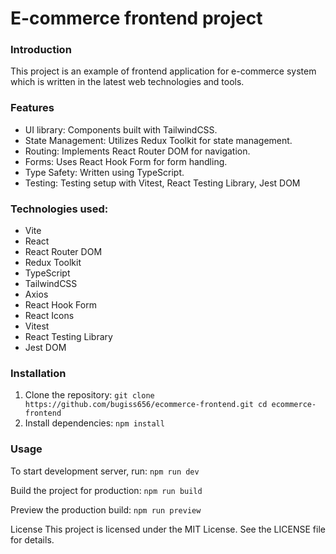 # E-commerce frontend project
### Introduction
This project is an example of frontend application for e-commerce system which is written in the latest web technologies and tools.

### Features
- UI library: Components built with TailwindCSS.
- State Management: Utilizes Redux Toolkit for state management.
- Routing: Implements React Router DOM for navigation.
- Forms: Uses React Hook Form for form handling.
- Type Safety: Written using TypeScript.
- Testing: Testing setup with Vitest, React Testing Library, Jest DOM

### Technologies used:
- Vite
- React
- React Router DOM
- Redux Toolkit
- TypeScript
- TailwindCSS
- Axios
- React Hook Form
- React Icons
- Vitest
- React Testing Library
- Jest DOM

### Installation
1. Clone the repository:
   `git clone https://github.com/bugiss656/ecommerce-frontend.git
    cd ecommerce-frontend`
2. Install dependencies:
   `npm install`

### Usage
To start development server, run:
`npm run dev`

Build the project for production:
`npm run build`

Preview the production build:
`npm run preview`


License
This project is licensed under the MIT License. See the LICENSE file for details.
